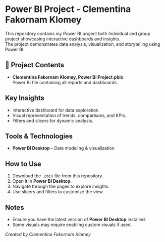 # Power BI Project - Clementina Fakornam Klomey

This repository contains my Power BI project both Individual and group project showcasing interactive dashboards and insights.  
The project demonstrates data analysis, visualization, and storytelling using Power BI.

## 📂 Project Contents
- **Clementina Fakornam Klomey, Power BI Project.pbix**  
  Power BI file containing all reports and dashboards.

##  Key Insights
- Interactive dashboard for data exploration.
- Visual representation of trends, comparisons, and KPIs.
- Filters and slicers for dynamic analysis.

##  Tools & Technologies
- **Power BI Desktop** – Data modeling & visualization

##  How to Use
1. Download the `.pbix` file from this repository.
2. Open it in **Power BI Desktop**.
3. Navigate through the pages to explore insights.
4. Use slicers and filters to customize the view.

##  Notes
- Ensure you have the latest version of **Power BI Desktop** installed.
- Some visuals may require enabling custom visuals if used.



*Created by Clementina Fakornam Klomey*
